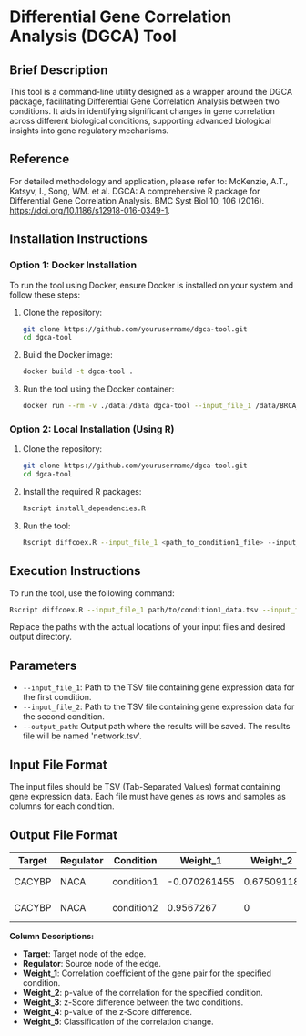 # Differential Gene Correlation Analysis (DGCA) Tool

## Brief Description
This tool is a command-line utility designed as a wrapper around the DGCA package, facilitating Differential Gene Correlation Analysis between two conditions. It aids in identifying significant changes in gene correlation across different biological conditions, supporting advanced biological insights into gene regulatory mechanisms.

## Reference
For detailed methodology and application, please refer to:
McKenzie, A.T., Katsyv, I., Song, WM. et al. DGCA: A comprehensive R package for Differential Gene Correlation Analysis. BMC Syst Biol 10, 106 (2016). https://doi.org/10.1186/s12918-016-0349-1.

## Installation Instructions

### Option 1: Docker Installation
To run the tool using Docker, ensure Docker is installed on your system and follow these steps:
1. Clone the repository:
   ```bash
   git clone https://github.com/yourusername/dgca-tool.git
   cd dgca-tool
   ```
2. Build the Docker image:
   ```bash
   docker build -t dgca-tool .
   ```
3. Run the tool using the Docker container:
   ```bash
   docker run --rm -v ./data:/data dgca-tool --input_file_1 /data/BRCA_normal_subset.tsv --input_file_2 /data/BRCA_tumor_subset.tsv --output_path /data
   ```

### Option 2: Local Installation (Using R)
1. Clone the repository:
   ```bash
   git clone https://github.com/yourusername/dgca-tool.git
   cd dgca-tool
   ```
2. Install the required R packages:
   ```bash
   Rscript install_dependencies.R
   ```
3. Run the tool:
   ```bash
   Rscript diffcoex.R --input_file_1 <path_to_condition1_file> --input_file_2 <path_to_condition2_file> --output_path <output_directory>
   ```

## Execution Instructions
To run the tool, use the following command:
```bash
Rscript diffcoex.R --input_file_1 path/to/condition1_data.tsv --input_file_2 path/to/condition2_data.tsv --output_path path/to/output
```
Replace the paths with the actual locations of your input files and desired output directory.

## Parameters
- `--input_file_1`: Path to the TSV file containing gene expression data for the first condition.
- `--input_file_2`: Path to the TSV file containing gene expression data for the second condition.
- `--output_path`: Output path where the results will be saved. The results file will be named 'network.tsv'.

## Input File Format
The input files should be TSV (Tab-Separated Values) format containing gene expression data. Each file must have genes as rows and samples as columns for each condition.

## Output File Format
| Target  | Regulator | Condition    | Weight_1      | Weight_2   | Weight_3     | Weight_4     | Weight_5 |
|---------|-----------|--------------|---------------|------------|--------------|--------------|----------|
| CACYBP  | NACA      | condition1   | -0.070261455  | 0.67509118 | 1.100991e-24 | 1.100991e-24 | 0/+      |
| CACYBP  | NACA      | condition2   | 0.9567267     | 0          | 1.100991e-24 | 1.100991e-24 | 0/+      |

**Column Descriptions:**
- **Target**: Target node of the edge.
- **Regulator**: Source node of the edge.
- **Weight_1**: Correlation coefficient of the gene pair for the specified condition.
- **Weight_2**: p-value of the correlation for the specified condition.
- **Weight_3**: z-Score difference between the two conditions.
- **Weight_4**: p-value of the z-Score difference.
- **Weight_5**: Classification of the correlation change.
